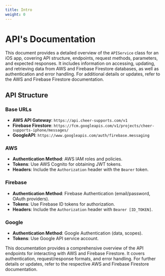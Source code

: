 ```yaml
---
title: Intro
weight: 0
---
```


# API's Documentation

This document provides a detailed overview of the `APIService` class for an iOS app, covering API structure, endpoints, request methods, parameters, and expected responses. It includes information on accessing, updating, and retrieving data from AWS and Firebase Firestore databases, as well as authentication and error handling. For additional details or updates, refer to the AWS and Firebase Firestore documentation.

## API Structure

### Base URLs

- **AWS API Gateway**: `https://api.cheer-supports.com/v1`
- **Firebase Firestore**: `https://fcm.googleapis.com/v1/projects/cheer-supports-iphone/messages/`
- **GoogleAPI**: `https://www.googleapis.com/auth/firebase.messaging`

### AWS

- **Authentication Method**: AWS IAM roles and policies.
- **Tokens**: Use AWS Cognito for obtaining JWT tokens.
- **Headers**: Include the `Authorization` header with the `Bearer` token.

### Firebase

- **Authentication Method**: Firebase Authentication (email/password, OAuth providers).
- **Tokens**: Use Firebase ID tokens for authorization.
- **Headers**: Include the `Authorization` header with `Bearer [ID_TOKEN]`.

### Google

- **Authentication Method**: Google Authentication (data, scopes).
- **Tokens**: Use Google API service account.


This documentation provides a comprehensive overview of the API endpoints for interacting with AWS and Firebase Firestore. It covers authentication, request/response formats, and error handling. For further details or updates, refer to the respective AWS and Firebase Firestore documentation.
